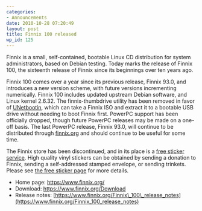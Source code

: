 ```yaml
---
categories:
- Announcements
date: 2010-10-28 07:20:49
layout: post
title: Finnix 100 released
wp_id: 125
---
```

Finnix is a small, self-contained, bootable Linux CD distribution for system administrators, based on Debian testing. Today marks the release of Finnix 100, the sixteenth release of Finnix since its beginnings over ten years ago.

Finnix 100 comes over a year since its previous release, Finnix 93.0, and introduces a new version scheme, with future versions incrementing numerically. Finnix 100 includes updated upstream Debian software, and Linux kernel 2.6.32. The finnix-thumbdrive utility has been removed in favor of [UNetbootin](http://unetbootin.sourceforge.net/), which can take a Finnix ISO and extract it to a bootable USB drive without needing to boot Finnix first. PowerPC support has been officially dropped, though future PowerPC releases may be made on a one-off basis. The last PowerPC release, Finnix 93.0, will continue to be distributed through [finnix.org](https://www.finnix.org/) and should continue to be useful for some time.

The Finnix store has been discontinued, and in its place is a [free sticker service](https://www.finnix.org/Free_stickers). High quality vinyl stickers can be obtained by sending a donation to Finnix, sending a self-addressed stamped envelope, or sending trinkets. Please see [the free sticker page](https://www.finnix.org/Free_stickers) for more details.

  * Home page: <https://www.finnix.org/>
  * Download: <https://www.finnix.org/Download>
  * Release notes: [https://www.finnix.org/Finnix\_100\_release_notes](https://www.finnix.org/Finnix_100_release_notes)
